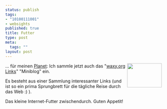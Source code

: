 ```yaml
--- 
status: publish
tags: 
- "10100111001"
- websights
published: true
title: Futter
type: post
meta: 
  tags: ""
layout: post
---
```

<p><img width="110" height="77" border="0" hspace="5" align="right" src="/wp-content/olduploads/location.serendipityThumb.jpg" alt=""  />... für meinen <a target="_BLANK" href="http://planet.magenson.de/" title="http://planet.magenson.de/" onmouseover="window.status='http://planet.magenson.de/';return true;" onmouseout="window.status='';return true;">Planet</a>: Ich sammle jetzt auch das &quot;<a target="_BLANK" href="http://www.waxy.org/links/" title="http://www.waxy.org/links/" onmouseover="window.status='http://www.waxy.org/links/';return true;" onmouseout="window.status='';return true;">waxy.org Links</a>&quot; &quot;Miniblog&quot; ein.</p>

<p>Es besteht aus einer Sammlung interessanter Links (und ist so ein prima Sprungbrett für die tägliche Reise durch das Web :) ).</p>

<p>Das kleine Internet-Futter zwischendurch. Guten Appetit!</p>
